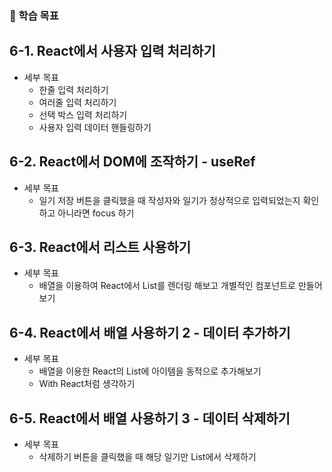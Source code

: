 ### 🤔 학습 목표

## 6-1. React에서 사용자 입력 처리하기

- 세부 목표
  - 한줄 입력 처리하기
  - 여러줄 입력 처리하기
  - 선택 박스 입력 처리하기
  - 사용자 입력 데이터 핸들링하기

## 6-2. React에서 DOM에 조작하기 - useRef

- 세부 목표
  - 일기 저장 버튼을 클릭했을 때 작성자와 일기가 정상적으로 입력되었는지 확인하고 아니라면 focus 하기

## 6-3. React에서 리스트 사용하기

- 세부 목표
  - 배열을 이용하여 React에서 List를 렌더링 해보고 개별적인 컴포넌트로 만들어보기

## 6-4. React에서 배열 사용하기 2 - 데이터 추가하기

- 세부 목표
  - 배열을 이용한 React의 List에 아이템을 동적으로 추가해보기
  - With React처럼 생각하기
  <!-- - React는 단방향으로만 데이터가 흐른다. -->

## 6-5. React에서 배열 사용하기 3 - 데이터 삭제하기

- 세부 목표
  - 삭제하기 버튼을 클릭했을 때 해당 일기만 List에서 삭제하기

